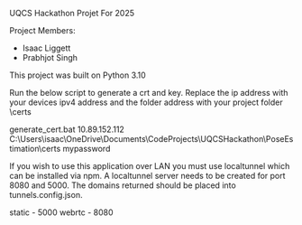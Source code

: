 UQCS Hackathon Projet For 2025

Project Members:
- Isaac Liggett
- Prabhjot Singh

This project was built on Python 3.10

Run the below script to generate a crt and key. Replace the ip address with your devices ipv4 address and the folder address with your project folder \certs

generate_cert.bat 10.89.152.112 C:\Users\isaac\OneDrive\Documents\CodeProjects\UQCSHackathon\PoseEstimation\certs mypassword

If you wish to use this application over LAN you must use localtunnel which can be installed via npm. A localtunnel server needs to be created for port 8080 and 5000. The domains returned should be placed into tunnels.config.json. 

static - 5000
webrtc - 8080


